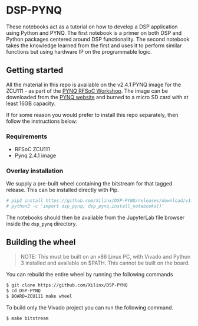 # DSP-PYNQ
These notebooks act as a tutorial on how to develop a DSP application using Python and PYNQ. The first notebook is a primer on both DSP and Python packages centered around DSP functionality.  The second notebook takes the knowledge learned from the first and uses it to perform similar functions but using hardware IP on the programmable logic.

## Getting started
All the material in this repo is available on the v2.4.1 PYNQ image for the ZCU111 - as part of the [PYNQ RFSoC Workshop](https://github.com/Xilinx/PYNQ_RFSOC_Workshop). The image can be downloaded from the [PYNQ website](http://www.pynq.io/board.html) and burned to a micro SD card with at least 16GB capacity.

If for some reason you would prefer to install this repo separately, then follow the instructions below:

### Requirements
- RFSoC ZCU111
- Pynq 2.4.1 image

### Overlay installation
We supply a pre-built wheel containing the bitstream for that tagged release. This can be installed directly with Pip.
```sh
# pip3 install https://github.com/Xilinx/DSP-PYNQ/releases/download/v1.0_$BOARD/dsp_pynq-1.0-py3-none-any.whl
# python3 -c 'import dsp_pynq; dsp_pynq.install_notebooks()'
```
The notebooks should then be available from the JupyterLab file browser inside the `dsp_pynq` directory.

## Building the wheel
> NOTE: This must be built on an x86 Linux PC, with Vivado and Python 3 installed and available on $PATH. This cannot be built on the board.

You can rebuild the entire wheel by running the following commands
```sh
$ git clone https://github.com/Xilinx/DSP-PYNQ
$ cd DSP-PYNQ
$ BOARD=ZCU111 make wheel
```

To build only the Vivado project you can run the following command.
```sh
$ make bitstream
```
